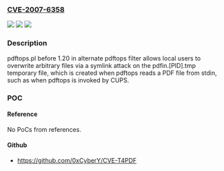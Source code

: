 ### [CVE-2007-6358](https://cve.mitre.org/cgi-bin/cvename.cgi?name=CVE-2007-6358)
![](https://img.shields.io/static/v1?label=Product&message=n%2Fa&color=blue)
![](https://img.shields.io/static/v1?label=Version&message=n%2Fa&color=blue)
![](https://img.shields.io/static/v1?label=Vulnerability&message=n%2Fa&color=brighgreen)

### Description

pdftops.pl before 1.20 in alternate pdftops filter allows local users to overwrite arbitrary files via a symlink attack on the pdfin.[PID].tmp temporary file, which is created when pdftops reads a PDF file from stdin, such as when pdftops is invoked by CUPS.

### POC

#### Reference
No PoCs from references.

#### Github
- https://github.com/0xCyberY/CVE-T4PDF

